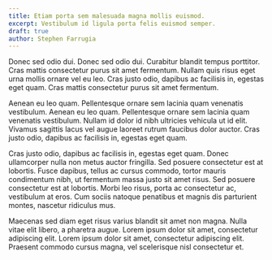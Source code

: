 ```yaml
---
title: Etiam porta sem malesuada magna mollis euismod.
excerpt: Vestibulum id ligula porta felis euismod semper.
draft: true
author: Stephen Farrugia
---
```

Donec sed odio dui. Donec sed odio dui. Curabitur blandit tempus porttitor. Cras mattis consectetur purus sit amet fermentum. Nullam quis risus eget urna mollis ornare vel eu leo. Cras justo odio, dapibus ac facilisis in, egestas eget quam. Cras mattis consectetur purus sit amet fermentum.

Aenean eu leo quam. Pellentesque ornare sem lacinia quam venenatis vestibulum. Aenean eu leo quam. Pellentesque ornare sem lacinia quam venenatis vestibulum. Nullam id dolor id nibh ultricies vehicula ut id elit. Vivamus sagittis lacus vel augue laoreet rutrum faucibus dolor auctor. Cras justo odio, dapibus ac facilisis in, egestas eget quam.

Cras justo odio, dapibus ac facilisis in, egestas eget quam. Donec ullamcorper nulla non metus auctor fringilla. Sed posuere consectetur est at lobortis. Fusce dapibus, tellus ac cursus commodo, tortor mauris condimentum nibh, ut fermentum massa justo sit amet risus. Sed posuere consectetur est at lobortis. Morbi leo risus, porta ac consectetur ac, vestibulum at eros. Cum sociis natoque penatibus et magnis dis parturient montes, nascetur ridiculus mus.

Maecenas sed diam eget risus varius blandit sit amet non magna. Nulla vitae elit libero, a pharetra augue. Lorem ipsum dolor sit amet, consectetur adipiscing elit. Lorem ipsum dolor sit amet, consectetur adipiscing elit. Praesent commodo cursus magna, vel scelerisque nisl consectetur et.
